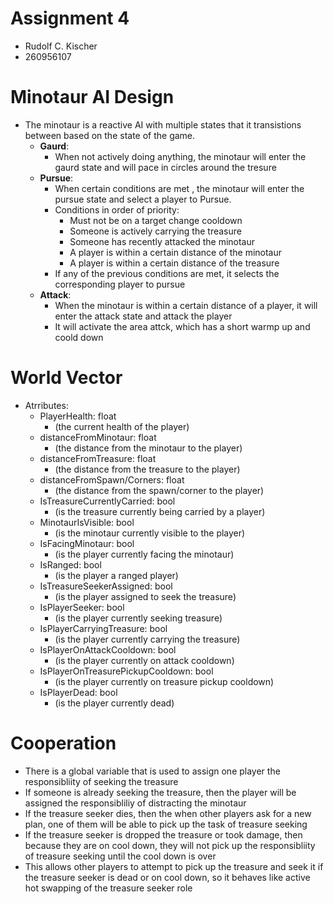 
# Assignment 4

- Rudolf C. Kischer
- 260956107


# Minotaur AI Design
- The minotaur is a reactive AI with multiple states that it transistions between based on the state of the game.
    - **Gaurd**:
        - When not actively doing anything, the minotaur will enter the gaurd state and will pace in circles around the tresure
    - **Pursue**: 
        - When certain conditions are met , the minotaur will enter the pursue state and select a player to Pursue.
        - Conditions in order of priority:
            - Must not be on a target change cooldown
            - Someone is actively carrying the treasure
            - Someone has recently attacked the minotaur
            - A player is within a certain distance of the minotaur
            - A player is within a certain distance of the treasure
        - If any of the previous conditions are met, it selects the corresponding player to pursue
    - **Attack**:
        - When the minotaur is within a certain distance of a player, it will enter the attack state and attack the player
        - It will activate the area attck, which has a short warmp up and coold down

# World Vector
- Atrributes:
    - PlayerHealth: float
        - (the current health of the player)
    - distanceFromMinotaur: float 
        - (the distance from the minotaur to the player)
    - distanceFromTreasure: float
        - (the distance from the treasure to the player)
    - distanceFromSpawn/Corners: float
        - (the distance from the spawn/corner to the player)
    - IsTreasureCurrentlyCarried: bool
        - (is the treasure currently being carried by a player)
    - MinotaurIsVisible: bool
        - (is the minotaur currently visible to the player)
    - IsFacingMinotaur: bool
        - (is the player currently facing the minotaur)
    - IsRanged: bool
        - (is the player a ranged player)
    - IsTreasureSeekerAssigned: bool
        - (is the player assigned to seek the treasure)
    - IsPlayerSeeker: bool
        - (is the player currently seeking treasure)
    - IsPlayerCarryingTreasure: bool
        - (is the player currently carrying the treasure)
    - IsPlayerOnAttackCooldown: bool
        - (is the player currently on attack cooldown)
    - IsPlayerOnTreasurePickupCooldown: bool
        - (is the player currently on treasure pickup cooldown)
    - IsPlayerDead: bool
        - (is the player currently dead)

# Cooperation

- There is a global variable that is used to assign one player the responsibliity of seeking the treasure
- If someone is already seeking the treasure, then the player will be assigned the responsibliliy of distracting the minotaur
- If the treasure seeker dies, then the when other players ask for a new plan, one of them will be able to pick up the task of treasure seeking
- If the treasure seeker is dropped the treasure or took damage, then because they are on cool down, they will not pick up the responsibliity of treasure seeking until the cool down is over
- This allows other players to attempt to pick up the treasure and seek it if the treasure seeker is dead or on cool down, so it behaves like active hot swapping of the treasure seeker role

